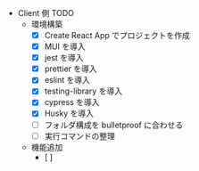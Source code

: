 - Client 側 TODO
  - 環境構築
    - [x] Create React App でプロジェクトを作成
    - [x] MUI を導入
    - [x] jest を導入
    - [x] prettier を導入
    - [x] eslint を導入
    - [x] testing-library を導入
    - [x] cypress を導入
    - [x] Husky を導入
    - [ ] フォルダ構成を bulletproof に合わせる
    - [ ] 実行コマンドの整理
  - 機能追加
    - [ ]
